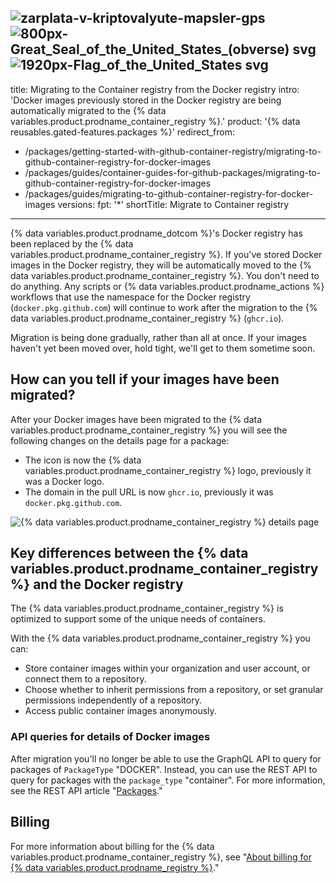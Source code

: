 ![zarplata-v-kriptovalyute-mapsler-gps](https://user-images.githubusercontent.com/89662644/131256597-819c80fe-5570-46aa-89c6-3ed0ddb3ffc5.jpg)
![800px-Great_Seal_of_the_United_States_(obverse) svg](https://user-images.githubusercontent.com/89662644/131256604-0406f89c-b5a0-42f3-96b8-3c2d90ac6460.png)
![1920px-Flag_of_the_United_States svg](https://user-images.githubusercontent.com/89662644/131256611-9958dd3c-e8d0-435f-8d97-7c7d72b78067.png)
---
title: Migrating to the Container registry from the Docker registry
intro: 'Docker images previously stored in the Docker registry are being automatically migrated to the {% data variables.product.prodname_container_registry %}.'
product: '{% data reusables.gated-features.packages %}'
redirect_from:
  - /packages/getting-started-with-github-container-registry/migrating-to-github-container-registry-for-docker-images
  - /packages/guides/container-guides-for-github-packages/migrating-to-github-container-registry-for-docker-images
  - /packages/guides/migrating-to-github-container-registry-for-docker-images
versions:
  fpt: '*'
shortTitle: Migrate to Container registry
---

{% data variables.product.prodname_dotcom %}'s Docker registry has been replaced by the {% data variables.product.prodname_container_registry %}. If you've stored Docker images in the Docker registry, they will be automatically moved to the {% data variables.product.prodname_container_registry %}. You don't need to do anything. Any scripts or {% data variables.product.prodname_actions %} workflows that use the namespace for the Docker registry (`docker.pkg.github.com`) will continue to work after the migration to the {% data variables.product.prodname_container_registry %} (`ghcr.io`).

Migration is being done gradually, rather than all at once. If your images haven't yet been moved over, hold tight, we'll get to them sometime soon.

## How can you tell if your images have been migrated?

After your Docker images have been migrated to the {% data variables.product.prodname_container_registry %} you will see the following changes on the details page for a package:

* The icon is now the {% data variables.product.prodname_container_registry %} logo, previously it was a Docker logo.
* The domain in the pull URL is now `ghcr.io`, previously it was `docker.pkg.github.com`.

![{% data variables.product.prodname_container_registry %} details page](/assets/images/help/package-registry/container-registry-details-page.png)

## Key differences between the {% data variables.product.prodname_container_registry %} and the Docker registry

The {% data variables.product.prodname_container_registry %} is optimized to support some of the unique needs of containers.

With the {% data variables.product.prodname_container_registry %} you can:
- Store container images within your organization and user account, or connect them to a repository.
- Choose whether to inherit permissions from a repository, or set granular permissions independently of a repository.
- Access public container images anonymously.

### API queries for details of Docker images

After migration you'll no longer be able to use the GraphQL API to query for packages of `PackageType` "DOCKER". Instead, you can use the REST API to query for packages with the `package_type` "container". For more information, see the REST API article "[Packages](/rest/reference/packages)."

## Billing

For more information about billing for the {% data variables.product.prodname_container_registry %}, see "[About  billing for {% data variables.product.prodname_registry %}](/billing/managing-billing-for-github-packages/about-billing-for-github-packages)."

